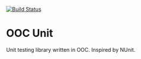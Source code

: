 [![Build Status](https://secure.travis-ci.org/cogneco/ooc-unit.png?branch=master)](http://travis-ci.org/cogneco/ooc-unit)

OOC Unit
========

Unit testing library written in OOC. Inspired by NUnit.
